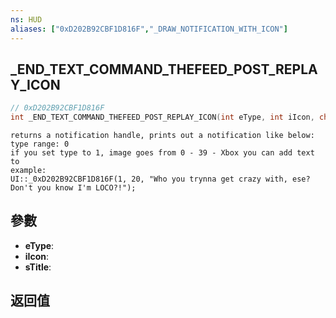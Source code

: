 ```yaml
---
ns: HUD
aliases: ["0xD202B92CBF1D816F","_DRAW_NOTIFICATION_WITH_ICON"]
---
```

## _END_TEXT_COMMAND_THEFEED_POST_REPLAY_ICON

```c
// 0xD202B92CBF1D816F
int _END_TEXT_COMMAND_THEFEED_POST_REPLAY_ICON(int eType, int iIcon, char* sTitle);
```

```
returns a notification handle, prints out a notification like below:  
type range: 0   
if you set type to 1, image goes from 0 - 39 - Xbox you can add text to  
example:   
UI::_0xD202B92CBF1D816F(1, 20, "Who you trynna get crazy with, ese? Don't you know I'm LOCO?!");  
```

## 參數
* **eType**: 
* **iIcon**: 
* **sTitle**: 

## 返回值
